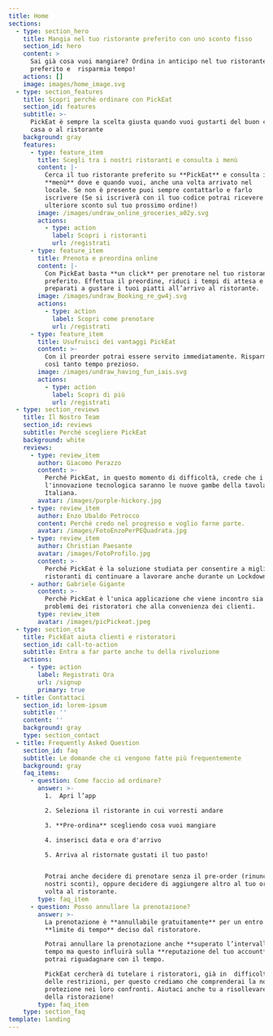 ```yaml
---
title: Home
sections:
  - type: section_hero
    title: Mangia nel tuo ristorante preferito con uno sconto fisso
    section_id: hero
    content: >
      Sai già cosa vuoi mangiare? Ordina in anticipo nel tuo ristorante
      preferito e  risparmia tempo!
    actions: []
    image: images/home_image.svg
  - type: section_features
    title: Scopri perché ordinare con PickEat
    section_id: features
    subtitle: >-
      PickEat è sempre la scelta giusta quando vuoi gustarti del buon cibo a
      casa o al ristorante
    background: gray
    features:
      - type: feature_item
        title: Scegli tra i nostri ristoranti e consulta i menù
        content: |-
          Cerca il tuo ristorante preferito su **PickEat** e consulta i
          **menù** dove e quando vuoi, anche una volta arrivato nel
          locale. Se non è presente puoi sempre contattarlo e farlo
          iscrivere (Se si iscriverà con il tuo codice potrai ricevere un
          ulteriore sconto sul tuo prossimo ordine!)
        image: /images/undraw_online_groceries_a02y.svg
        actions:
          - type: action
            label: Scopri i ristoranti
            url: /registrati
      - type: feature_item
        title: Prenota e preordina online
        content: |-
          Con PickEat basta **un click** per prenotare nel tuo ristorante
          preferito. Effettua il preordine, riduci i tempi di attesa e
          preparati a gustare i tuoi piatti all’arrivo al ristorante.
        image: /images/undraw_Booking_re_gw4j.svg
        actions:
          - type: action
            label: Scopri come prenotare
            url: /registrati
      - type: feature_item
        title: Usufruisci dei vantaggi PickEat
        content: >-
          Con il preorder potrai essere servito immediatamente. Risparmierai
          così tanto tempo prezioso.
        image: /images/undraw_having_fun_iais.svg
        actions:
          - type: action
            label: Scopri di più
            url: /registrati
  - type: section_reviews
    title: Il Nostro Team
    section_id: reviews
    subtitle: Perché scegliere PickEat
    background: white
    reviews:
      - type: review_item
        author: Giacomo Perazzo
        content: >-
          Perché PickEat, in questo momento di difficoltà, crede che i giovani e
          l'innovazione tecnologica saranno le nuove gambe della tavola
          Italiana.
        avatar: /images/purple-hickory.jpg
      - type: review_item
        author: Enzo Ubaldo Petrocco
        content: Perchè credo nel progresso e voglio farne parte.
        avatar: /images/FotoEnzoPerPEQuadrata.jpg
      - type: review_item
        author: Christian Paesante
        avatar: /images/FotoProfilo.jpg
        content: >-
          Perché PickEat è la soluzione studiata per consentire a migliaia di
          ristoranti di continuare a lavorare anche durante un Lockdown.
      - author: Gabriele Gigante
        content: >-
          Perchè PickEat è l'unica applicazione che viene incontro sia ai
          problemi dei ristoratori che alla convenienza dei clienti.
        type: review_item
        avatar: /images/picPickeat.jpeg
  - type: section_cta
    title: PickEat aiuta clienti e ristoratori
    section_id: call-to-action
    subtitle: Entra a far parte anche tu della rivoluzione
    actions:
      - type: action
        label: Registrati Ora
        url: /signup
        primary: true
  - title: Contattaci
    section_id: lorem-ipsum
    subtitle: ''
    content: ''
    background: gray
    type: section_contact
  - title: Frequently Asked Question
    section_id: faq
    subtitle: Le domande che ci vengono fatte più frequentemente
    background: gray
    faq_items:
      - question: Come faccio ad ordinare?
        answer: >-
          1.  Apri l’app

          2. Seleziona il ristorante in cui vorresti andare

          3. **Pre-ordina** scegliendo cosa vuoi mangiare

          4. inserisci data e ora d'arrivo

          5. Arriva al ristornate gustati il tuo pasto!


          Potrai anche decidere di prenotare senza il pre-order (rinunciando ai
          nostri sconti), oppure decidere di aggiungere altro al tuo ordine una
          volta al ristorante.
        type: faq_item
      - question: Posso annullare la prenotazione?
        answer: >-
          La prenotazione è **annullabile gratuitamente** per un entro un
          **limite di tempo** deciso dal ristoratore.

          Potrai annullare la prenotazione anche **superato l’intervallo** di
          tempo ma questo influirà sulla **reputazione del tuo account** che
          potrai riguadagnare con il tempo.

          PickEat cercherà di tutelare i ristoratori, già in  difficoltà a causa
          delle restrizioni, per questo crediamo che comprenderai la nostra
          protezione nei loro confronti. Aiutaci anche tu a risollevare il mondo
          della ristorazione!
        type: faq_item
    type: section_faq
template: landing
---
```

